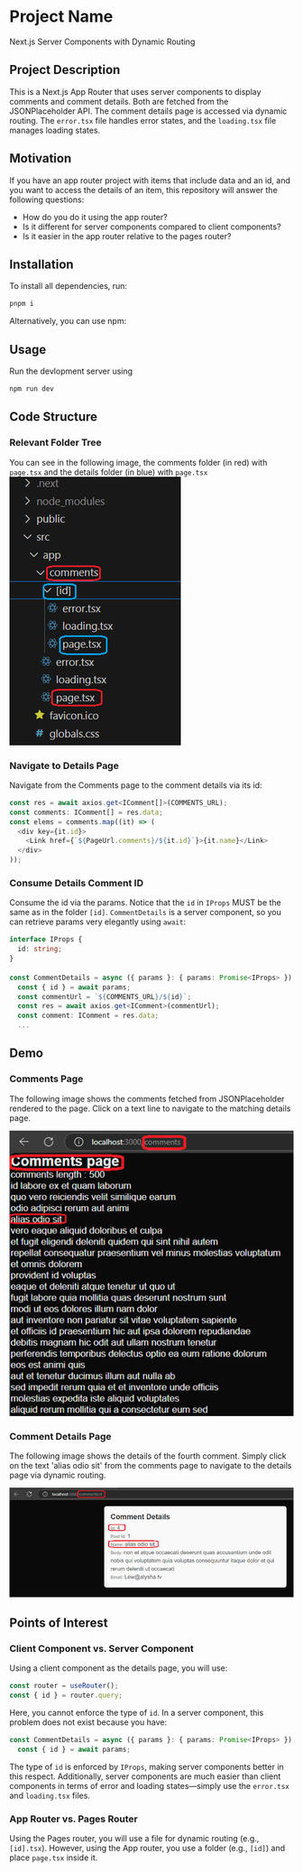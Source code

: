 <h1>Project Name</h1>
<p>Next.js Server Components with Dynamic Routing</p>

<h2>Project Description</h2>
<p>This is a Next.js App Router that uses server components to display comments and comment details. Both are fetched from the JSONPlaceholder API. The comment details page is accessed via dynamic routing. The <code>error.tsx</code> file handles error states, and the <code>loading.tsx</code> file manages loading states.</p>

<h2>Motivation</h2>
<p>If you have an app router project with items that include data and an id, and you want to access the details of an item, this repository will answer the following questions:</p>
<ul>
  <li>How do you do it using the app router?</li>
  <li>Is it different for server components compared to client components?</li>
  <li>Is it easier in the app router relative to the pages router?</li>
</ul>

<h2>Installation</h2>

To install all dependencies, run:

```ts
pnpm i
```

Alternatively, you can use npm:

<h2>Usage</h2>
Run the devlopment server using

```bash
npm run dev
```

<h2>Code Structure</h2>

<h3>Relevant Folder Tree</h3>
<div>You can see in the following image, the comments folder (in red) with <code>page.tsx</code> and the details folder (in blue) with <code>page.tsx</code></div>

<img src='./figs/relevant-folder-tree.png' alt='Folder Tree Diagram' />

<h3>Navigate to Details Page</h3>
<p>Navigate from the Comments page to the comment details via its id:</p>

```ts
const res = await axios.get<IComment[]>(COMMENTS_URL);
const comments: IComment[] = res.data;
const elems = comments.map((it) => (
  <div key={it.id}>
    <Link href={`${PageUrl.comments}/${it.id}`}>{it.name}</Link>
  </div>
));
```

<h3>Consume Details Comment ID</h3> 
<div>Consume the id via the params. Notice that the <code>id</code> in <code>IProps</code> MUST be the same as in the folder <code>[id]</code>. <code>CommentDetails</code> is a server component, so you can retrieve params very elegantly using <code>await</code>:
</div>

```ts
interface IProps {
  id: string;
}

const CommentDetails = async ({ params }: { params: Promise<IProps> }) => {
  const { id } = await params;
  const commentUrl = `${COMMENTS_URL}/${id}`;
  const res = await axios.get<IComment>(commentUrl);
  const comment: IComment = res.data;
  ...
```

<h2>Demo</h2>

<h3>Comments Page</h3>
<p>The following image shows the comments fetched from JSONPlaceholder rendered to the page. Click on a text line to navigate to the matching details page.</p>

<img src='./figs/comments-page.png' alt='Comments Page Screenshot' />

<h3>Comment Details Page</h3>
<p>The following image shows the details of the fourth comment. Simply click on the text 'alias odio sit' from the comments page to navigate to the details page via dynamic routing.</p>

<img src='./figs/id-4.png' alt='Comment Details Page Screenshot' />

<h2>Points of Interest</h2>

<h3>Client Component vs. Server Component</h3>

Using a client component as the details page, you will use:

```ts
const router = useRouter();
const { id } = router.query;
```

Here, you cannot enforce the type of <code>id</code>. In a server component, this problem does not exist because you have:

```ts
const CommentDetails = async ({ params }: { params: Promise<IProps> }) => {
  const { id } = await params;
```

The type of <code>id</code> is enforced by <code>IProps</code>, making server components better in this respect. Additionally, server components are much easier than client components in terms of error and loading states—simply use the <code>error.tsx</code> and <code>loading.tsx</code> files.</li> </ul>

<h3>App Router vs. Pages Router</h3> 
<div>Using the Pages router, you will use a file for dynamic routing (e.g., <code>[id].tsx</code>). However, using the App router, you use a folder (e.g., <code>[id]</code>) and place <code>page.tsx</code> inside it.</div>
